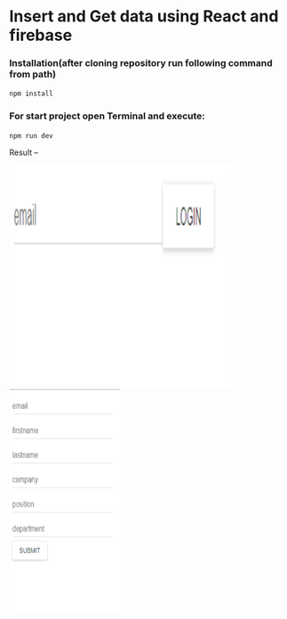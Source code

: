 # Insert and Get data using React and firebase

### Installation(after cloning repository run following command from path)

```
npm install

```

### For start project open Terminal and execute:

```
npm run dev

```

Result –


<img src="Images/enter.PNG" alt="logincred" width="400" height="400" />
<img src="Images/insertProfile.PNG" alt="logincred" width="200" height="400" />
